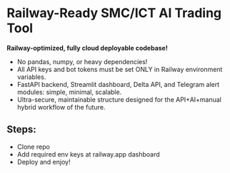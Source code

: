 # Railway-Ready SMC/ICT AI Trading Tool

**Railway-optimized, fully cloud deployable codebase!**
- No pandas, numpy, or heavy dependencies!
- All API keys and bot tokens must be set ONLY in Railway environment variables.
- FastAPI backend, Streamlit dashboard, Delta API, and Telegram alert modules: simple, minimal, scalable.
- Ultra-secure, maintainable structure designed for the API+AI+manual hybrid workflow of the future.

## Steps:
- Clone repo
- Add required env keys at railway.app dashboard
- Deploy and enjoy!
